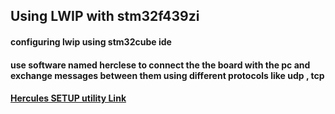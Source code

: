 ## Using LWIP with stm32f439zi <br />
#### configuring lwip using stm32cube ide 
#### use software named herclese to connect the the board with the pc and exchange messages between them using different protocols like udp , tcp
#### [Hercules SETUP utility Link](https://www.hw-group.com/software/hercules-setup-utility)
